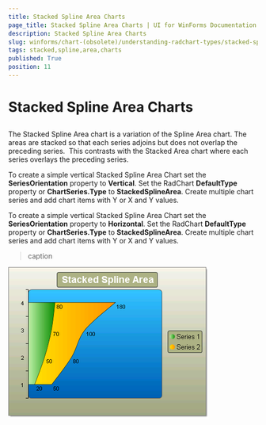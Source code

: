 ```yaml
---
title: Stacked Spline Area Charts
page_title: Stacked Spline Area Charts | UI for WinForms Documentation
description: Stacked Spline Area Charts
slug: winforms/chart-(obsolete)/understanding-radchart-types/stacked-spline-area-charts
tags: stacked,spline,area,charts
published: True
position: 11
---
```


# Stacked Spline Area Charts



## 

The Stacked Spline Area chart is a variation of the Spline Area chart. The areas are stacked so that each series adjoins but does not overlap the preceding series.  This contrasts with the Stacked Area chart where each series overlays the preceding series. 

To create a simple vertical Stacked Spline Area Chart set the __SeriesOrientation__ property to __Vertical__. Set the RadChart __DefaultType__ property or __ChartSeries.Type__ to __StackedSplineArea__. Create multiple chart series and add chart items with Y or X and Y values.

To create a simple vertical Stacked Spline Area Chart set the __SeriesOrientation__ property to __Horizontal__. Set the RadChart __DefaultType__ property or __ChartSeries.Type__ to __StackedSplineArea__. Create multiple chart series and add chart items with Y or X and Y values.
>caption 

![chart-undestanding-radchart-types-stacked-spline-area-charts 001](images/chart-undestanding-radchart-types-stacked-spline-area-charts001.png)

